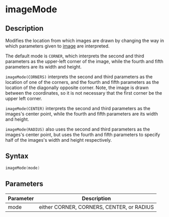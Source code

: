 # imageMode

## Description

Modifies the location from which images are drawn by changing the way in which parameters given to [image](image) are interpreted.

The default mode is `CORNER`, which interprets the second and third parameters as the upper-left corner of the image, while the fourth and fifth parameters are its width and height.

`imageMode(CORNERS)` interprets the second and third parameters as the location of one of the corners, and the fourth and fifth parameters as the location of the diagonally opposite corner. Note, the image is drawn between the coordinates, so it is not necessary that the first corner be the upper left corner.

`imageMode(CENTER)` interprets the second and third parameters as the images's center point, while the fourth and fifth parameters are its width and height.

`imageMode(RADIUS)` also uses the second and third parameters as the images's center point, but uses the fourth and fifth parameters to specify half of the images's width and height respectively.

## Syntax

```c
imageMode(mode)
```

## Parameters

| Parameter | Description                               |
| --------- | ----------------------------------------- |
| mode      | either CORNER, CORNERS, CENTER, or RADIUS |
